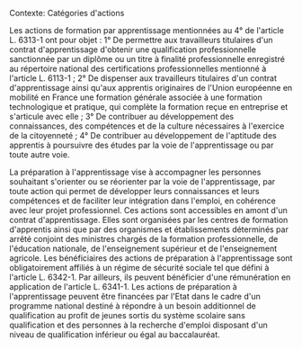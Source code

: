 Contexte: Catégories d'actions

Les actions de formation par apprentissage mentionnées au 4° de l'article L. 6313-1 ont pour objet : 1° De permettre aux travailleurs titulaires d'un contrat d'apprentissage d'obtenir une qualification professionnelle sanctionnée par un diplôme ou un titre à finalité professionnelle enregistré au répertoire national des certifications professionnelles mentionné à l'article L. 6113-1 ; 2° De dispenser aux travailleurs titulaires d'un contrat d'apprentissage ainsi qu'aux apprentis originaires de l'Union européenne en mobilité en France une formation générale associée à une formation technologique et pratique, qui complète la formation reçue en entreprise et s'articule avec elle ; 3° De contribuer au développement des connaissances, des compétences et de la culture nécessaires à l'exercice de la citoyenneté ; 4° De contribuer au développement de l'aptitude des apprentis à poursuivre des études par la voie de l'apprentissage ou par toute autre voie.

La préparation à l'apprentissage vise à accompagner les personnes souhaitant s'orienter ou se réorienter par la voie de l'apprentissage, par toute action qui permet de développer leurs connaissances et leurs compétences et de faciliter leur intégration dans l'emploi, en cohérence avec leur projet professionnel. Ces actions sont accessibles en amont d'un contrat d'apprentissage. Elles sont organisées par les centres de formation d'apprentis ainsi que par des organismes et établissements déterminés par arrêté conjoint des ministres chargés de la formation professionnelle, de l'éducation nationale, de l'enseignement supérieur et de l'enseignement agricole. Les bénéficiaires des actions de préparation à l'apprentissage sont obligatoirement affiliés à un régime de sécurité sociale tel que défini à l'article L. 6342-1. Par ailleurs, ils peuvent bénéficier d'une rémunération en application de l'article L. 6341-1. Les actions de préparation à l'apprentissage peuvent être financées par l'Etat dans le cadre d'un programme national destiné à répondre à un besoin additionnel de qualification au profit de jeunes sortis du système scolaire sans qualification et des personnes à la recherche d'emploi disposant d'un niveau de qualification inférieur ou égal au baccalauréat.